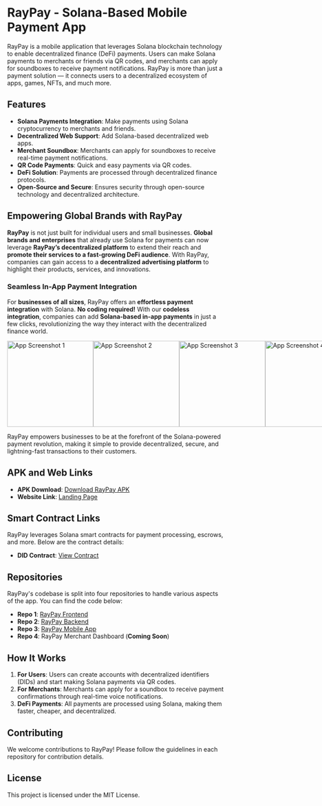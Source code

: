 # RayPay - Solana-Based Mobile Payment App

RayPay is a mobile application that leverages Solana blockchain technology to enable decentralized finance (DeFi) payments. Users can make Solana payments to merchants or friends via QR codes, and merchants can apply for soundboxes to receive payment notifications. RayPay is more than just a payment solution — it connects users to a decentralized ecosystem of apps, games, NFTs, and much more.

## Features

- **Solana Payments Integration**: Make payments using Solana cryptocurrency to merchants and friends.
- **Decentralized Web Support**: Add Solana-based decentralized web apps.
- **Merchant Soundbox**: Merchants can apply for soundboxes to receive real-time payment notifications.
- **QR Code Payments**: Quick and easy payments via QR codes.
- **DeFi Solution**: Payments are processed through decentralized finance protocols.
- **Open-Source and Secure**: Ensures security through open-source technology and decentralized architecture.

## Empowering Global Brands with RayPay

**RayPay** is not just built for individual users and small businesses. **Global brands and enterprises** that already use Solana for payments can now leverage **RayPay’s decentralized platform** to extend their reach and **promote their services to a fast-growing DeFi audience**. With RayPay, companies can gain access to a **decentralized advertising platform** to highlight their products, services, and innovations.

### **Seamless In-App Payment Integration**

For **businesses of all sizes**, RayPay offers an **effortless payment integration** with Solana. **No coding required!** With our **codeless integration**, companies can add **Solana-based in-app payments** in just a few clicks, revolutionizing the way they interact with the decentralized finance world.

<div style="display: flex; justify-content: space-between;">
    <img src="https://raypay.s3.amazonaws.com/images/Screenshot_1727949222-portrait.png" alt="App Screenshot 1" width="200"/>
    <img src="https://raypay.s3.amazonaws.com/images/Screenshot_1727949236-portrait.png" alt="App Screenshot 2" width="200"/>
    <img src="https://raypay.s3.amazonaws.com/images/Screenshot_1727949392-portrait.png" alt="App Screenshot 3" width="200"/>
    <img src="https://raypay.s3.amazonaws.com/images/Screenshot_1727949400-portrait.png" alt="App Screenshot 4" width="200"/>
    <img src="https://raypay.s3.amazonaws.com/images/Screenshot_1727951100-portrait.png" alt="App Screenshot 5" width="200"/>
    <img src="https://raypay.s3.amazonaws.com/images/Screenshot_1727951108-portrait.png  alt="App Screenshot 6" width="200"/>
    <img src="https://raypay.s3.amazonaws.com/images/Screenshot_1727951114-portrait.png" alt="App Screenshot 7" width="200"/>
    <img src="https://raypay.s3.amazonaws.com/images/Screenshot_1727951114-portrait.png" alt="App Screenshot 8" width="200"/>
</div>

RayPay empowers businesses to be at the forefront of the Solana-powered payment revolution, making it simple to provide decentralized, secure, and lightning-fast transactions to their customers.

## APK and Web Links

- **APK Download**: [Download RayPay APK](https://raypay.s3.amazonaws.com/raypay.apk)
- **Website Link**: [Landing Page](https://raypay.online)

## Smart Contract Links

RayPay leverages Solana smart contracts for payment processing, escrows, and more. Below are the contract details:

- **DID Contract**: [View Contract](https://github.com/raypayforchains/RayPaySmartProgram)

## Repositories

RayPay's codebase is split into four repositories to handle various aspects of the app. You can find the code below:

- **Repo 1**: [RayPay Frontend](https://github.com/raypayforchains/RayPayFrontend)
- **Repo 2**: [RayPay Backend](https://github.com/raypayforchains/RayPayBackend)
- **Repo 3**: [RayPay Mobile App](https://github.com/raypayforchains/RapPayMobileApp)
- **Repo 4**: RayPay Merchant Dashboard (**Coming Soon**)

## How It Works

1. **For Users**: Users can create accounts with decentralized identifiers (DIDs) and start making Solana payments via QR codes.
2. **For Merchants**: Merchants can apply for a soundbox to receive payment confirmations through real-time voice notifications.
3. **DeFi Payments**: All payments are processed using Solana, making them faster, cheaper, and decentralized.

## Contributing

We welcome contributions to RayPay! Please follow the guidelines in each repository for contribution details.

## License

This project is licensed under the MIT License.
